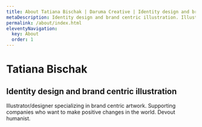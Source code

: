 ```yaml
---
title: About Tatiana Bischak | Daruma Creative | Identity design and brand centric illustration
metaDescription: Identity design and brand centric illustration. Illustrator/designer specializing in brand centric artwork. Supporting companies who want to make positive changes in the world. Devout humanist.
permalink: /about/index.html
eleventyNavigation:
  key: About
  order: 1
---
```


# Tatiana Bischak

## Identity design and brand centric illustration

Illustrator/designer specializing in brand centric artwork. Supporting companies who want to make positive changes in the world. Devout humanist.